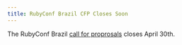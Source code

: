```yaml
---
title: RubyConf Brazil CFP Closes Soon
---
```


The RubyConf Brazil [call for proprosals][cfp] closes April 30th.

[cfp]: http://cfp.rubyconf.com.br/
